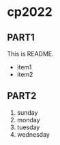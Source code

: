 # cp2022

## PART1
This is README.
- item1
- item2

## PART2
1. sunday
1. monday
1. tuesday
1. wednesday
